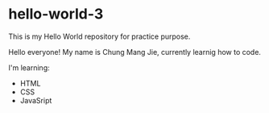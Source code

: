 # hello-world-3
This is my Hello World repository for practice purpose.

Hello everyone! My name is Chung Mang Jie, currently learnig how to code.

I'm learning:
- HTML
- CSS
- JavaSript
